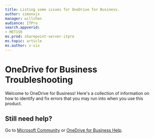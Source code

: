 ```yaml
---
title: Listing some issues for OneDrive for Business.
author: simonxjx
manager: willchen
audience: ITPro
search.appverid: 
- MET150
ms.prod: sharepoint-server-itpro
ms.topic: article
ms.author: v-six
---
```


# OneDrive for Business Troubleshooting

Welcome to OneDrive for Business! Here's a collection of information on how to identify and fix errors that you may run into when you use this product.

## Still need help? 

Go to [Microsoft Community](https://answers.microsoft.com) or [OneDrive for Business Help](https://support.office.com/article/onedrive-for-business-help-1eaa32e9-3229-47c2-b363-0a5306cb8c37).
